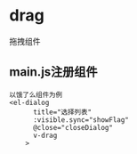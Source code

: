 # drag
拖拽组件


## main.js注册组件

```
以饿了么组件为例
<el-dialog
      title="选择列表"
      :visible.sync="showFlag"
      @close="closeDialog"
      v-drag
    >
```

